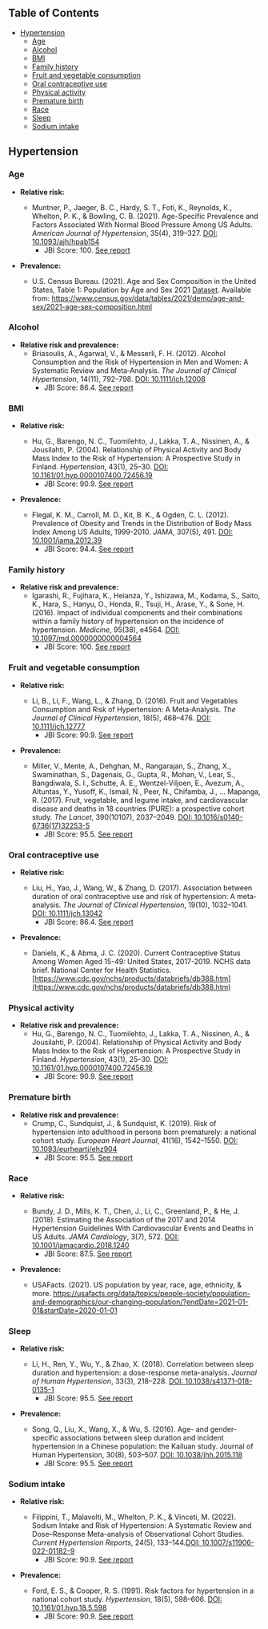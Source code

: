 ## Table of Contents

- [Hypertension](#hypertension)
  - [Age](#age)
  - [Alcohol](#alcohol)
  - [BMI](#bmi)
  - [Family history](#family-history)
  - [Fruit and vegetable consumption](#fruit-and-vegetable-consumption)
  - [Oral contraceptive use](#oral-contraceptive-use)
  - [Physical activity](#physical-activity)
  - [Premature birth](#premature-birth)
  - [Race](#race)
  - [Sleep](#sleep)
  - [Sodium intake](#sodium-intake)

## Hypertension

### Age
 - **Relative risk:**
    - Muntner, P., Jaeger, B. C., Hardy, S. T., Foti, K., Reynolds, K., Whelton, P. K., & Bowling, C. B. (2021). Age-Specific Prevalence and Factors Associated With Normal Blood Pressure Among US Adults. *American Journal of Hypertension*, 35(4), 319–327. [DOI: 10.1093/ajh/hpab154](https://doi.org/10.1093/ajh/hpab154)
      - JBI Score: 100. [See report](jbi-reports/Muntner%20et%20al.%20(2021).md) 

- **Prevalence:**
    - U.S. Census Bureau. (2021). Age and Sex Composition in the United States, Table 1: Population by Age and Sex 2021 [Dataset](https://www2.census.gov/programs-surveys/demo/tables/age-and-sex/2021/age-sex-composition/2021agesex_table1.xlsx). Available from: <https://www.census.gov/data/tables/2021/demo/age-and-sex/2021-age-sex-composition.html>

### Alcohol
 - **Relative risk and prevalence:**
    - Briasoulis, A., Agarwal, V., & Messerli, F. H. (2012). Alcohol Consumption and the Risk of Hypertension in Men and Women: A Systematic Review and Meta‐Analysis. *The Journal of Clinical Hypertension*, 14(11), 792–798. [DOI: 10.1111/jch.12008](https://doi.org/10.1111/jch.12008)
      - JBI Score: 86.4. [See report](jbi-reports/Briasoulis%20et%20al.%20(2012).md)

### BMI
 - **Relative risk:**
    - Hu, G., Barengo, N. C., Tuomilehto, J., Lakka, T. A., Nissinen, A., & Jousilahti, P. (2004). Relationship of Physical Activity and Body Mass Index to the Risk of Hypertension: A Prospective Study in Finland. *Hypertension*, 43(1), 25–30. [DOI: 10.1161/01.hyp.0000107400.72456.19](https://doi.org/10.1161/01.hyp.0000107400.72456.19)
      - JBI Score: 90.9. [See report](jbi-reports/Hu%20et%20al.%20(2004).md)

 - **Prevalence:**
    - Flegal, K. M., Carroll, M. D., Kit, B. K., & Ogden, C. L. (2012). Prevalence of Obesity and Trends in the Distribution of Body Mass Index Among US Adults, 1999-2010. *JAMA*, 307(5), 491. [DOI: 10.1001/jama.2012.39](https://doi.org/10.1001/jama.2012.39)
      - JBI Score: 94.4. [See report](jbi-reports/Flegal%20et%20al.%20(2012).md)

### Family history
 - **Relative risk and prevalence:**
    - Igarashi, R., Fujihara, K., Heianza, Y., Ishizawa, M., Kodama, S., Saito, K., Hara, S., Hanyu, O., Honda, R., Tsuji, H., Arase, Y., & Sone, H. (2016). Impact of individual components and their combinations within a family history of hypertension on the incidence of hypertension. *Medicine*, 95(38), e4564. [DOI: 10.1097/md.0000000000004564](https://doi.org/10.1097/md.0000000000004564)
      - JBI Score: 100. [See report](jbi-reports/Igarashi%20et%20al.%20(2016).md)

### Fruit and vegetable consumption
 - **Relative risk:**
    - Li, B., Li, F., Wang, L., & Zhang, D. (2016). Fruit and Vegetables Consumption and Risk of Hypertension: A Meta‐Analysis. *The Journal of Clinical Hypertension*, 18(5), 468–476. [DOI: 10.1111/jch.12777](https://doi.org/10.1111/jch.12777)
      - JBI Score: 90.9. [See report](jbi-reports/Li%20et%20al.%20(2016).md)

 - **Prevalence:**
   - Miller, V., Mente, A., Dehghan, M., Rangarajan, S., Zhang, X., Swaminathan, S., Dagenais, G., Gupta, R., Mohan, V., Lear, S., Bangdiwala, S. I., Schutte, A. E., Wentzel-Viljoen, E., Avezum, A., Altuntas, Y., Yusoff, K., Ismail, N., Peer, N., Chifamba, J., … Mapanga, R. (2017). Fruit, vegetable, and legume intake, and cardiovascular disease and deaths in 18 countries (PURE): a prospective cohort study. *The Lancet*, 390(10107), 2037–2049. [DOI: 10.1016/s0140-6736(17)32253-5](https://doi.org/10.1016/s0140-6736(17)32253-5)
      - JBI Score: 95.5. [See report](jbi-reports/Miller%20et%20al.%20(2017).md)

### Oral contraceptive use
 - **Relative risk:**
    - Liu, H., Yao, J., Wang, W., & Zhang, D. (2017). Association between duration of oral contraceptive use and risk of hypertension: A meta‐analysis. *The Journal of Clinical Hypertension*, 19(10), 1032–1041. [DOI: 10.1111/jch.13042](https://doi.org/10.1111/jch.13042)
      - JBI Score: 86.4. [See report](jbi-reports/Liu%20et%20al.%20(2017).md)

 - **Prevalence:**
   - Daniels, K., & Abma, J. C. (2020). Current Contraceptive Status Among Women Aged 15-49: United States, 2017-2019. NCHS data brief. National Center for Health Statistics. [https://www.cdc.gov/nchs/products/databriefs/db388.htm](https://www.cdc.gov/nchs/products/databriefs/db388.htm)

### Physical activity
 - **Relative risk and prevalence:**
    - Hu, G., Barengo, N. C., Tuomilehto, J., Lakka, T. A., Nissinen, A., & Jousilahti, P. (2004). Relationship of Physical Activity and Body Mass Index to the Risk of Hypertension: A Prospective Study in Finland. *Hypertension*, 43(1), 25–30. [DOI: 10.1161/01.hyp.0000107400.72456.19](https://doi.org/10.1161/01.hyp.0000107400.72456.19)
      - JBI Score: 90.9. [See report](jbi-reports/Hu%20et%20al.%20(2004).md)

### Premature birth
 - **Relative risk and prevalence:**
    - Crump, C., Sundquist, J., & Sundquist, K. (2019). Risk of hypertension into adulthood in persons born prematurely: a national cohort study. *European Heart Journal*, 41(16), 1542–1550. [DOI: 10.1093/eurheartj/ehz904](https://doi.org/10.1093/eurheartj/ehz904)
      - JBI Score: 95.5. [See report](jbi-reports/Crump%20et%20al.%20(2019).md)

### Race
 - **Relative risk:**
    - Bundy, J. D., Mills, K. T., Chen, J., Li, C., Greenland, P., & He, J. (2018). Estimating the Association of the 2017 and 2014 Hypertension Guidelines With Cardiovascular Events and Deaths in US Adults. *JAMA Cardiology*, 3(7), 572. [DOI: 10.1001/jamacardio.2018.1240](https://doi.org/10.1001/jamacardio.2018.1240)
      - JBI Score: 87.5. [See report](jbi-reports/Bundy%20et%20al.%20(2018).md)

 - **Prevalence:**
   - USAFacts. (2021). US population by year, race, age, ethnicity, & more. https://usafacts.org/data/topics/people-society/population-and-demographics/our-changing-population/?endDate=2021-01-01&startDate=2020-01-01  

### Sleep
 - **Relative risk:**
    - Li, H., Ren, Y., Wu, Y., & Zhao, X. (2018). Correlation between sleep duration and hypertension: a dose-response meta-analysis. *Journal of Human Hypertension*, 33(3), 218–228. [DOI: 10.1038/s41371-018-0135-1](https://doi.org/10.1038/s41371-018-0135-1)
      - JBI Score: 95.5. [See report](jbi-reports/Li%20et%20al.%20(2018).md)

 - **Prevalence:**
   - Song, Q., Liu, X., Wang, X., & Wu, S. (2016). Age- and gender-specific associations between sleep duration and incident hypertension in a Chinese population: the Kailuan study. Journal of Human Hypertension, 30(8), 503–507. [DOI: 10.1038/jhh.2015.118](https://doi.org/10.1038/jhh.2015.118)
      - JBI Score: 95.5. [See report](jbi-reports/Song%20et%20al.%20(2016).md)

### Sodium intake
 - **Relative risk:**
    - Filippini, T., Malavolti, M., Whelton, P. K., & Vinceti, M. (2022). Sodium Intake and Risk of Hypertension: A Systematic Review and Dose–Response Meta-analysis of Observational Cohort Studies. *Current Hypertension Reports*, 24(5), 133–144.[DOI: 10.1007/s11906-022-01182-9](https://doi.org/10.1007/s11906-022-01182-9)
      - JBI Score: 90.9. [See report](jbi-reports/Filippini%20et%20al.%20(2022).md)

 - **Prevalence:**
   - Ford, E. S., & Cooper, R. S. (1991). Risk factors for hypertension in a national cohort study. *Hypertension*, 18(5), 598–606. [DOI: 10.1161/01.hyp.18.5.598](https://doi.org/10.1161/01.hyp.18.5.598)
      - JBI Score: 90.9. [See report](jbi-reports/Ford%20%26%20Cooper%20(1991).md)

